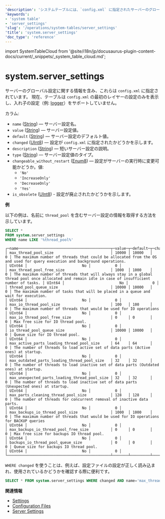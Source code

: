```yaml
---
'description': 'システムテーブルには、`config.xml` に指定されたサーバーのグローバル設定に関する情報が含まれています。'
'keywords':
- 'system table'
- 'server_settings'
'slug': '/operations/system-tables/server_settings'
'title': 'system.server_settings'
'doc_type': 'reference'
---
```


import SystemTableCloud from '@site/i18n/jp/docusaurus-plugin-content-docs/current/_snippets/_system_table_cloud.md';


# system.server_settings

<SystemTableCloud/>

サーバーのグローバル設定に関する情報を含み、これらは `config.xml` に指定されています。 現在、テーブルは `config.xml` の最初のレイヤーの設定のみを表示し、入れ子の設定（例: [logger](../../operations/server-configuration-parameters/settings.md#logger)）をサポートしていません。

カラム:

- `name` ([String](../../sql-reference/data-types/string.md)) — サーバー設定名。
- `value` ([String](../../sql-reference/data-types/string.md)) — サーバー設定値。
- `default` ([String](../../sql-reference/data-types/string.md)) — サーバー設定のデフォルト値。
- `changed` ([UInt8](/sql-reference/data-types/int-uint#integer-ranges)) — 設定が `config.xml` に指定されたかどうかを示します。
- `description` ([String](../../sql-reference/data-types/string.md)) — 短いサーバー設定の説明。
- `type` ([String](../../sql-reference/data-types/string.md)) — サーバー設定値のタイプ。
- `changeable_without_restart` ([Enum8](../../sql-reference/data-types/enum.md)) — 設定がサーバーの実行時に変更可能かどうか。値:
  - `'No' `
  - `'IncreaseOnly'`
  - `'DecreaseOnly'`
  - `'Yes'`
- `is_obsolete` ([UInt8](/sql-reference/data-types/int-uint#integer-ranges)) - 設定が廃止されたかどうかを示します。

**例**

以下の例は、名前に `thread_pool` を含むサーバー設定の情報を取得する方法を示しています。

```sql
SELECT *
FROM system.server_settings
WHERE name LIKE '%thread_pool%'
```

```text
┌─name──────────────────────────────────────────┬─value─┬─default─┬─changed─┬─description─────────────────────────────────────────────────────────────────────────────────────────────────────────────────────────────────────────┬─type───┬─changeable_without_restart─┬─is_obsolete─┐
│ max_thread_pool_size                          │ 10000 │ 10000   │       0 │ The maximum number of threads that could be allocated from the OS and used for query execution and background operations.                           │ UInt64 │                         No │           0 │
│ max_thread_pool_free_size                     │ 1000  │ 1000    │       0 │ The maximum number of threads that will always stay in a global thread pool once allocated and remain idle in case of insufficient number of tasks. │ UInt64 │                         No │           0 │
│ thread_pool_queue_size                        │ 10000 │ 10000   │       0 │ The maximum number of tasks that will be placed in a queue and wait for execution.                                                                  │ UInt64 │                         No │           0 │
│ max_io_thread_pool_size                       │ 100   │ 100     │       0 │ The maximum number of threads that would be used for IO operations                                                                                  │ UInt64 │                         No │           0 │
│ max_io_thread_pool_free_size                  │ 0     │ 0       │       0 │ Max free size for IO thread pool.                                                                                                                   │ UInt64 │                         No │           0 │
│ io_thread_pool_queue_size                     │ 10000 │ 10000   │       0 │ Queue size for IO thread pool.                                                                                                                      │ UInt64 │                         No │           0 │
│ max_active_parts_loading_thread_pool_size     │ 64    │ 64      │       0 │ The number of threads to load active set of data parts (Active ones) at startup.                                                                    │ UInt64 │                         No │           0 │
│ max_outdated_parts_loading_thread_pool_size   │ 32    │ 32      │       0 │ The number of threads to load inactive set of data parts (Outdated ones) at startup.                                                                │ UInt64 │                         No │           0 │
│ max_unexpected_parts_loading_thread_pool_size │ 32    │ 32      │       0 │ The number of threads to load inactive set of data parts (Unexpected ones) at startup.                                                              │ UInt64 │                         No │           0 │
│ max_parts_cleaning_thread_pool_size           │ 128   │ 128     │       0 │ The number of threads for concurrent removal of inactive data parts.                                                                                │ UInt64 │                         No │           0 │
│ max_backups_io_thread_pool_size               │ 1000  │ 1000    │       0 │ The maximum number of threads that would be used for IO operations for BACKUP queries                                                               │ UInt64 │                         No │           0 │
│ max_backups_io_thread_pool_free_size          │ 0     │ 0       │       0 │ Max free size for backups IO thread pool.                                                                                                           │ UInt64 │                         No │           0 │
│ backups_io_thread_pool_queue_size             │ 0     │ 0       │       0 │ Queue size for backups IO thread pool.                                                                                                              │ UInt64 │                         No │           0 │
└───────────────────────────────────────────────┴───────┴─────────┴─────────┴─────────────────────────────────────────────────────────────────────────────────────────────────────────────────────────────────────────────────────┴────────┴────────────────────────────┴─────────────┘

```

`WHERE changed` を使うことは、例えば、設定ファイルの設定が正しく読み込まれ、使用されているかどうかを確認する際に便利です。

<!-- -->

```sql
SELECT * FROM system.server_settings WHERE changed AND name='max_thread_pool_size'
```

**関連情報**

- [Settings](../../operations/system-tables/settings.md)
- [Configuration Files](../../operations/configuration-files.md)
- [Server Settings](../../operations/server-configuration-parameters/settings.md)
